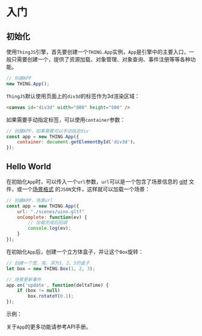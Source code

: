 # 入门
<!-- getting-started -->

## 初始化
使用`ThingJS`引擎，首先要创建一个`THING.App`实例，`App`是引擎中的主要入口，一般只需要创建一个，提供了资源加载、对象管理、对象查询、事件注册等等各种功能。

```javascript
// 创建APP
new THING.App();
```

`ThingJS`默认使用页面上的`div3d`的标签作为3d渲染区域：
```html
<canvas id="div3d" width="800" height="500" />
```
如果需要手动指定标签，可以使用`container`参数：
```javascript
// 创建APP，如果需要可以手动指定div
const app = new THING.App({
    container: document.getElementById('div3d')，
});
```

## Hello World
在初始化`App`时，可以传入一个`url`参数，`url`可以是一个包含了场景信息的 <a href="https://www.khronos.org/gltf/">gltf</a> 文件，或一个<a href="">场景格式</a> 的`JSON`文件，这样就可以加载一个场景：
```javascript
// 创建APP，场景url
const app = new THING.App({
    url: "./scenes/uino.gltf"
    onComplete: function(ev) {
        // 加载完成后回调
        console.log(ev);
    }
});
```

在初始化`App`后，创建一个立方体盒子，并让这个`Box`旋转：
```javascript
// 创建一个宽、高、深为1、2、3的盒子
let box = new THING.Box(1, 2, 3);

// 场景更新事件
app.on('update', function(deltaTime) {
    if (box != null)
        box.rotateY(0.1);
});
```

示例：
<playground src="sample_box.js"></playground>

关于`App`的更多功能请参考API手册。


